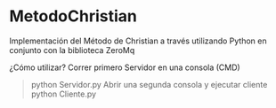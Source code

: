 # MetodoChristian
Implementación del Método de Christian a través utilizando Python en conjunto con la biblioteca ZeroMq

¿Cómo utilizar?
Correr primero Servidor en una consola (CMD)
>python Servidor.py
Abrir una segunda consola y ejecutar cliente 
>python Cliente.py

